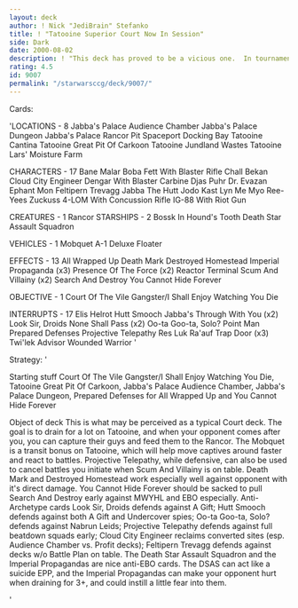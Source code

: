 ```yaml
---
layout: deck
author: ! Nick "JediBrain" Stefanko
title: ! "Tatooine Superior Court Now In Session"
side: Dark
date: 2000-08-02
description: ! "This deck has proved to be a vicious one.  In tournament play, it has won 80% of its games played by > 15 differential."
rating: 4.5
id: 9007
permalink: "/starwarsccg/deck/9007/"
---
```

Cards: 

'LOCATIONS - 8
Jabba's Palace Audience Chamber
Jabba's Palace Dungeon
Jabba's Palace Rancor Pit
Spaceport Docking Bay
Tatooine Cantina
Tatooine Great Pit Of Carkoon
Tatooine Jundland Wastes
Tatooine Lars' Moisture Farm

CHARACTERS - 17
Bane Malar
Boba Fett With Blaster Rifle
Chall Bekan
Cloud City Engineer
Dengar With Blaster Carbine
Djas Puhr
Dr. Evazan
Ephant Mon
Feltipern Trevagg
Jabba The Hutt
Jodo Kast
Lyn Me
Myo
Ree-Yees
Zuckuss
4-LOM With Concussion Rifle
IG-88 With Riot Gun

CREATURES - 1
Rancor
STARSHIPS - 2
Bossk In Hound's Tooth
Death Star Assault Squadron

VEHICLES - 1
Mobquet A-1 Deluxe Floater

EFFECTS - 13
All Wrapped Up
Death Mark
Destroyed Homestead
Imperial Propaganda (x3)
Presence Of The Force (x2)
Reactor Terminal
Scum And Villainy (x2)
Search And Destroy
You Cannot Hide Forever

OBJECTIVE - 1
Court Of The Vile Gangster/I Shall Enjoy Watching You Die

INTERRUPTS - 17
Elis Helrot
Hutt Smooch
Jabba's Through With You (x2)
Look Sir, Droids
None Shall Pass (x2)
Oo-ta Goo-ta, Solo?
Point Man
Prepared Defenses
Projective Telepathy
Res Luk Ra'auf
Trap Door (x3)
Twi'lek Advisor
Wounded Warrior
'

Strategy: '

Starting stuff
Court Of The Vile Gangster/I Shall Enjoy Watching You Die, Tatooine Great Pit Of Carkoon, Jabba's Palace Audience Chamber, Jabba's Palace Dungeon, Prepared Defenses for All Wrapped Up and You Cannot Hide Forever


Object of deck
This is what may be perceived as a typical Court deck.	The goal is to drain for a lot on Tatooine, and when your opponent comes after you, you can capture their guys and feed them to the Rancor.  The Mobquet is a transit bonus on Tatooine, which will help move captives around faster and react to battles.  Projective Telepathy, while defensive, can also be used to cancel battles you initiate when Scum And Villainy is on table.	Death Mark and Destroyed Homestead work especially well against opponent with it's direct damage.  You Cannot Hide Forever should be sacked to pull Search And Destroy early against MWYHL and EBO especially.
Anti-Archetype cards  Look Sir, Droids defends against A Gift; Hutt Smooch defends against both A Gift and Undercover spies; Oo-ta Goo-ta, Solo? defends against Nabrun Leids; Projective Telepathy defends against full beatdown squads early; Cloud City Engineer reclaims converted sites (esp.  Audience Chamber vs. Profit decks); Feltipern Trevagg defends against decks w/o Battle Plan on table.  The Death Star Assault Squadron and the Imperial Propagandas are nice anti-EBO cards.  The DSAS can act like a suicide EPP, and the Imperial Propagandas can make your opponent hurt when draining for 3+, and could instill a little fear into them.

'
